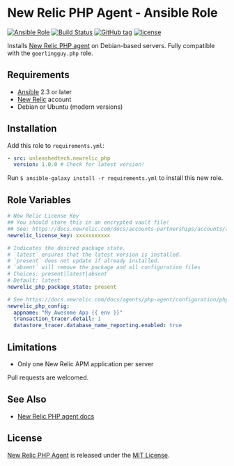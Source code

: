 # New Relic PHP Agent - Ansible Role

[![Ansible Role](https://img.shields.io/ansible/role/41137.svg)](https://galaxy.ansible.com/unleashedtech/newrelic_php)
[![Build Status](https://travis-ci.org/unleashedtech/ansible-role-newrelic-php.svg?branch=master)](https://travis-ci.org/unleashedtech/ansible-role-newrelic-php)
[![GitHub tag](https://img.shields.io/github/tag/unleashedtech/ansible-role-newrelic-php.svg)](https://github.com/unleashedtech/ansible-role-newrelic-php/tags)
[![license](https://img.shields.io/github/license/unleashedtech/ansible-role-newrelic-php.svg)](https://github.com/unleashedtech/ansible-role-newrelic-php/blob/master/LICENSE)

Installs [New Relic PHP agent](https://docs.newrelic.com/docs/agents/php-agent) on Debian-based servers. Fully compatible with the `geerlingguy.php` role.

## Requirements

* [Ansible](http://docs.ansible.com/ansible/latest/intro_installation.html) 2.3 or later
* [New Relic](https://newrelic.com/) account
* Debian or Ubuntu (modern versions)

## Installation

Add this role to `requirements.yml`:

```yaml
- src: unleashedtech.newrelic_php
  version: 1.0.0 # Check for latest version!
```

Run `$ ansible-galaxy install -r requirements.yml` to install this new role.

## Role Variables

```yaml
# New Relic License Key
## You should store this in an encrypted vault file!
## See: https://docs.newrelic.com/docs/accounts-partnerships/accounts/account-setup/license-key
newrelic_license_key: xxxxxxxxxxx

# Indicates the desired package state.
# `latest` ensures that the latest version is installed.
# `present` does not update if already installed.
# `absent` will remove the package and all configuration files
# Choices: present|latest|absent
# Default: latest
newrelic_php_package_state: present

# See https://docs.newrelic.com/docs/agents/php-agent/configuration/php-agent-configuration
newrelic_php_config:
  appname: "My Awesome App {{ env }}"
  transaction_tracer.detail: 1
  datastore_tracer.database_name_reporting.enabled: true
```

## Limitations

* Only one New Relic APM application per server

Pull requests are welcomed.

## See Also

* [New Relic PHP agent docs](https://docs.newrelic.com/docs/agents/php-agent)

## License

[New Relic PHP Agent](https://github.com/unleashedtech/ansible-role-newrelic-php) is released under the [MIT License](https://opensource.org/licenses/MIT).
